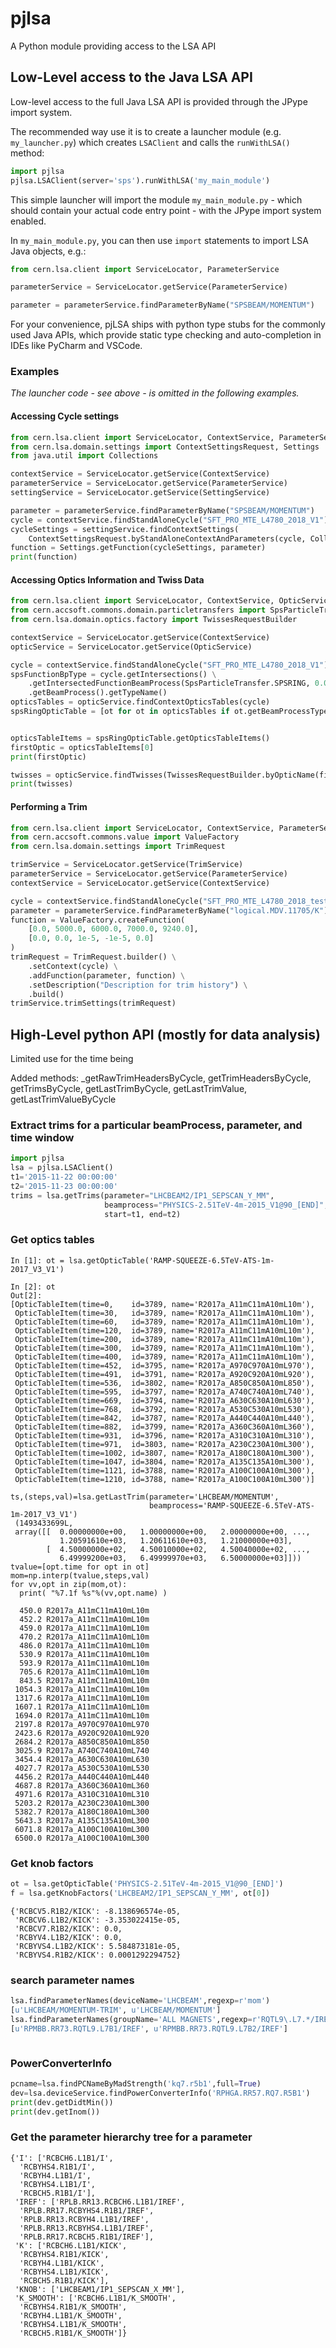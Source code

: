 # pjlsa
A Python module providing access to the LSA API

## Low-Level access to the Java LSA API
Low-level access to the full Java LSA API is provided through the JPype import system.

The recommended way use it is to create a launcher module (e.g. `my_launcher.py`) which creates `LSAClient` and calls
 the `runWithLSA()` method:
```python
import pjlsa
pjlsa.LSAClient(server='sps').runWithLSA('my_main_module')
```
This simple launcher will import the module `my_main_module.py` - which should contain your actual code entry point - 
with the JPype import system enabled.

In `my_main_module.py`, you can then use `import` statements to import LSA Java objects, e.g.:
```python
from cern.lsa.client import ServiceLocator, ParameterService

parameterService = ServiceLocator.getService(ParameterService)

parameter = parameterService.findParameterByName("SPSBEAM/MOMENTUM")
```

For your convenience, pjLSA ships with python type stubs for the commonly used Java APIs, which provide static type
checking and auto-completion in IDEs like PyCharm and VSCode.

### Examples
_The launcher code - see above - is omitted in the following examples._
#### Accessing Cycle settings
```python
from cern.lsa.client import ServiceLocator, ContextService, ParameterService, SettingService
from cern.lsa.domain.settings import ContextSettingsRequest, Settings
from java.util import Collections

contextService = ServiceLocator.getService(ContextService)
parameterService = ServiceLocator.getService(ParameterService)
settingService = ServiceLocator.getService(SettingService)

parameter = parameterService.findParameterByName("SPSBEAM/MOMENTUM")
cycle = contextService.findStandAloneCycle("SFT_PRO_MTE_L4780_2018_V1")
cycleSettings = settingService.findContextSettings(
    ContextSettingsRequest.byStandAloneContextAndParameters(cycle, Collections.singleton(parameter)))
function = Settings.getFunction(cycleSettings, parameter)
print(function)
```

#### Accessing Optics Information and Twiss Data
```python
from cern.lsa.client import ServiceLocator, ContextService, OpticService
from cern.accsoft.commons.domain.particletransfers import SpsParticleTransfer
from cern.lsa.domain.optics.factory import TwissesRequestBuilder

contextService = ServiceLocator.getService(ContextService)
opticService = ServiceLocator.getService(OpticService)

cycle = contextService.findStandAloneCycle("SFT_PRO_MTE_L4780_2018_V1")
spsFunctionBpType = cycle.getIntersections() \
    .getIntersectedFunctionBeamProcess(SpsParticleTransfer.SPSRING, 0.0) \
    .getBeamProcess().getTypeName()
opticsTables = opticService.findContextOpticsTables(cycle)
spsRingOpticTable = [ot for ot in opticsTables if ot.getBeamProcessTypeName() == spsFunctionBpType][0]


opticsTableItems = spsRingOpticTable.getOpticsTableItems()
firstOptic = opticsTableItems[0]
print(firstOptic)

twisses = opticService.findTwisses(TwissesRequestBuilder.byOpticName(firstOptic.getOpticName()))
print(twisses)
```

#### Performing a Trim
```python
from cern.lsa.client import ServiceLocator, ContextService, ParameterService, TrimService
from cern.accsoft.commons.value import ValueFactory
from cern.lsa.domain.settings import TrimRequest

trimService = ServiceLocator.getService(TrimService)
parameterService = ServiceLocator.getService(ParameterService)
contextService = ServiceLocator.getService(ContextService)

cycle = contextService.findStandAloneCycle("SFT_PRO_MTE_L4780_2018_test_Michi_V2")
parameter = parameterService.findParameterByName("logical.MDV.11705/K")
function = ValueFactory.createFunction(
    [0.0, 5000.0, 6000.0, 7000.0, 9240.0],
    [0.0, 0.0, 1e-5, -1e-5, 0.0]
)
trimRequest = TrimRequest.builder() \
    .setContext(cycle) \
    .addFunction(parameter, function) \
    .setDescription("Description for trim history") \
    .build()
trimService.trimSettings(trimRequest)
```

## High-Level python API (mostly for data analysis)
Limited use for the time being

Added methods: _getRawTrimHeadersByCycle, getTrimHeadersByCycle, getTrimsByCycle,
                getLastTrimByCycle, getLastTrimValue, getLastTrimValueByCycle

### Extract trims for a particular beamProcess, parameter, and time window
```python
import pjlsa
lsa = pjlsa.LSAClient()
t1='2015-11-22 00:00:00'
t2='2015-11-23 00:00:00'
trims = lsa.getTrims(parameter="LHCBEAM2/IP1_SEPSCAN_Y_MM",
                     beamprocess="PHYSICS-2.51TeV-4m-2015_V1@90_[END]",
                     start=t1, end=t2)
```

### Get optics tables
```
In [1]: ot = lsa.getOpticTable('RAMP-SQUEEZE-6.5TeV-ATS-1m-2017_V3_V1')

In [2]: ot
Out[2]: 
[OpticTableItem(time=0,    id=3789, name='R2017a_A11mC11mA10mL10m'),
 OpticTableItem(time=30,   id=3789, name='R2017a_A11mC11mA10mL10m'),
 OpticTableItem(time=60,   id=3789, name='R2017a_A11mC11mA10mL10m'),
 OpticTableItem(time=120,  id=3789, name='R2017a_A11mC11mA10mL10m'),
 OpticTableItem(time=200,  id=3789, name='R2017a_A11mC11mA10mL10m'),
 OpticTableItem(time=300,  id=3789, name='R2017a_A11mC11mA10mL10m'),
 OpticTableItem(time=400,  id=3789, name='R2017a_A11mC11mA10mL10m'),
 OpticTableItem(time=452,  id=3795, name='R2017a_A970C970A10mL970'),
 OpticTableItem(time=491,  id=3791, name='R2017a_A920C920A10mL920'),
 OpticTableItem(time=536,  id=3802, name='R2017a_A850C850A10mL850'),
 OpticTableItem(time=595,  id=3797, name='R2017a_A740C740A10mL740'),
 OpticTableItem(time=669,  id=3794, name='R2017a_A630C630A10mL630'),
 OpticTableItem(time=768,  id=3792, name='R2017a_A530C530A10mL530'),
 OpticTableItem(time=842,  id=3787, name='R2017a_A440C440A10mL440'),
 OpticTableItem(time=882,  id=3799, name='R2017a_A360C360A10mL360'),
 OpticTableItem(time=931,  id=3796, name='R2017a_A310C310A10mL310'),
 OpticTableItem(time=971,  id=3803, name='R2017a_A230C230A10mL300'),
 OpticTableItem(time=1002, id=3807, name='R2017a_A180C180A10mL300'),
 OpticTableItem(time=1047, id=3804, name='R2017a_A135C135A10mL300'),
 OpticTableItem(time=1121, id=3788, name='R2017a_A100C100A10mL300'),
 OpticTableItem(time=1210, id=3788, name='R2017a_A100C100A10mL300')]

ts,(steps,val)=lsa.getLastTrim(parameter='LHCBEAM/MOMENTUM',
                               beamprocess='RAMP-SQUEEZE-6.5TeV-ATS-1m-2017_V3_V1')
 (1493433699L,
 array([[  0.00000000e+00,   1.00000000e+00,   2.00000000e+00, ...,
           1.20591610e+03,   1.20611610e+03,   1.21000000e+03],
        [  4.50000000e+02,   4.50010000e+02,   4.50040000e+02, ...,
           6.49999200e+03,   6.49999970e+03,   6.50000000e+03]]))
tvalue=[opt.time for opt in ot]
mom=np.interp(tvalue,steps,val)
for vv,opt in zip(mom,ot):
  print( "%7.1f %s"%(vv,opt.name) )

  450.0 R2017a_A11mC11mA10mL10m
  452.2 R2017a_A11mC11mA10mL10m
  459.0 R2017a_A11mC11mA10mL10m
  470.2 R2017a_A11mC11mA10mL10m
  486.0 R2017a_A11mC11mA10mL10m
  530.9 R2017a_A11mC11mA10mL10m
  593.9 R2017a_A11mC11mA10mL10m
  705.6 R2017a_A11mC11mA10mL10m
  843.5 R2017a_A11mC11mA10mL10m
 1054.3 R2017a_A11mC11mA10mL10m
 1317.6 R2017a_A11mC11mA10mL10m
 1607.1 R2017a_A11mC11mA10mL10m
 1694.0 R2017a_A11mC11mA10mL10m
 2197.8 R2017a_A970C970A10mL970
 2423.6 R2017a_A920C920A10mL920
 2684.2 R2017a_A850C850A10mL850
 3025.9 R2017a_A740C740A10mL740
 3454.4 R2017a_A630C630A10mL630
 4027.7 R2017a_A530C530A10mL530
 4456.2 R2017a_A440C440A10mL440
 4687.8 R2017a_A360C360A10mL360
 4971.6 R2017a_A310C310A10mL310
 5203.2 R2017a_A230C230A10mL300
 5382.7 R2017a_A180C180A10mL300
 5643.3 R2017a_A135C135A10mL300
 6071.8 R2017a_A100C100A10mL300
 6500.0 R2017a_A100C100A10mL300

```

### Get knob factors
```python
ot = lsa.getOpticTable('PHYSICS-2.51TeV-4m-2015_V1@90_[END]')
f = lsa.getKnobFactors('LHCBEAM2/IP1_SEPSCAN_Y_MM', ot[0])
```
```
{'RCBCV5.R1B2/KICK': -8.138696574e-05,
 'RCBCV6.L1B2/KICK': -3.353022415e-05,
 'RCBCV7.R1B2/KICK': 0.0,
 'RCBYV4.L1B2/KICK': 0.0,
 'RCBYVS4.L1B2/KICK': 5.584873181e-05,
 'RCBYVS4.R1B2/KICK': 0.0001292294752}
```

### search parameter names
```python
lsa.findParameterNames(deviceName='LHCBEAM',regexp=r'mom')
[u'LHCBEAM/MOMENTUM-TRIM', u'LHCBEAM/MOMENTUM']
lsa.findParameterNames(groupName='ALL MAGNETS',regexp=r'RQTL9\.L7.*/IREF')
[u'RPMBB.RR73.RQTL9.L7B1/IREF', u'RPMBB.RR73.RQTL9.L7B2/IREF']
```

```python
```
### PowerConverterInfo

```python
pcname=lsa.findPCNameByMadStrength('kq7.r5b1',full=True)
dev=lsa.deviceService.findPowerConverterInfo('RPHGA.RR57.RQ7.R5B1')
print(dev.getDidtMin())
print(dev.getInom())
```

### Get the parameter hierarchy tree for a parameter
```lsa.getParameterHierarchy('LHCBEAM1/IP1_SEPSCAN_X_MM')
{'I': ['RCBCH6.L1B1/I',
  'RCBYHS4.R1B1/I',
  'RCBYH4.L1B1/I',
  'RCBYHS4.L1B1/I',
  'RCBCH5.R1B1/I'],
 'IREF': ['RPLB.RR13.RCBCH6.L1B1/IREF',
  'RPLB.RR17.RCBYHS4.R1B1/IREF',
  'RPLB.RR13.RCBYH4.L1B1/IREF',
  'RPLB.RR13.RCBYHS4.L1B1/IREF',
  'RPLB.RR17.RCBCH5.R1B1/IREF'],
 'K': ['RCBCH6.L1B1/KICK',
  'RCBYHS4.R1B1/KICK',
  'RCBYH4.L1B1/KICK',
  'RCBYHS4.L1B1/KICK',
  'RCBCH5.R1B1/KICK'],
 'KNOB': ['LHCBEAM1/IP1_SEPSCAN_X_MM'],
 'K_SMOOTH': ['RCBCH6.L1B1/K_SMOOTH',
  'RCBYHS4.R1B1/K_SMOOTH',
  'RCBYH4.L1B1/K_SMOOTH',
  'RCBYHS4.L1B1/K_SMOOTH',
  'RCBCH5.R1B1/K_SMOOTH']}
```

